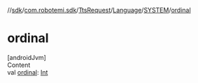 //[sdk](../../../../../index.md)/[com.robotemi.sdk](../../../index.md)/[TtsRequest](../../index.md)/[Language](../index.md)/[SYSTEM](index.md)/[ordinal](ordinal.md)



# ordinal  
[androidJvm]  
Content  
val [ordinal](ordinal.md): [Int](https://kotlinlang.org/api/latest/jvm/stdlib/kotlin/-int/index.html)  



